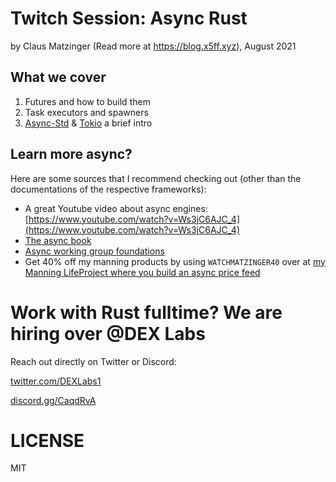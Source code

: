 # Twitch Session: Async Rust 

by Claus Matzinger (Read more at https://blog.x5ff.xyz), August 2021

## What we cover

1. Futures and how to build them
2. Task executors and spawners 
3. [Async-Std](https://docs.rs/async-std/) & [Tokio](https://tokio.rs) a brief intro


## Learn more async?

Here are some sources that I recommend checking out (other than the documentations of the respective frameworks):

- A great Youtube video about async engines: [https://www.youtube.com/watch?v=Ws3jC6AJC_4](https://www.youtube.com/watch?v=Ws3jC6AJC_4)
- [The async book](https://rust-lang.github.io/async-book/)
- [Async working group foundations](https://rust-lang.github.io/wg-async-foundations/)
- Get 40% off my manning products by using `WATCHMATZINGER40` over at [my Manning LifeProject where you build an async price feed](https://www.manning.com/bundles/async-streams-in-rust-ser?utm_source=claus&utm_medium=affiliate&utm_campaign=affiliate&a_aid=claus&a_bid=ee3dd660)

# Work with Rust fulltime? We are hiring over @DEX Labs

Reach out directly on Twitter or Discord:

[twitter.com/DEXLabs1](https://twitter.com/DEXLabs1)

[discord.gg/CaqdRvA](http://discord.gg/CaqdRvA)

# LICENSE 

MIT